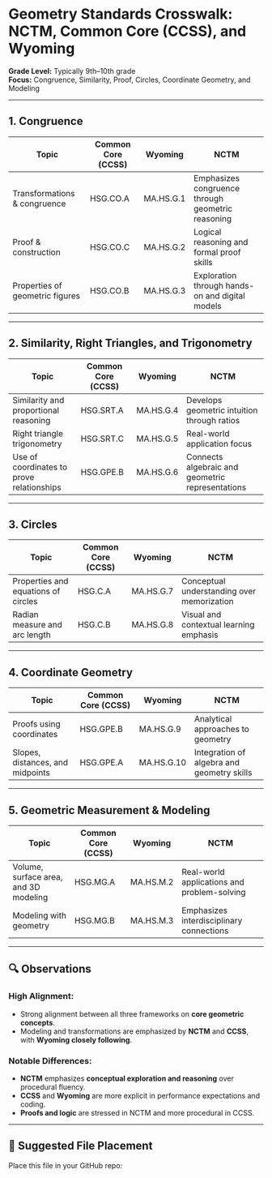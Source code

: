 # Geometry Standards Crosswalk: NCTM, Common Core (CCSS), and Wyoming

**Grade Level:** Typically 9th–10th grade  
**Focus:** Congruence, Similarity, Proof, Circles, Coordinate Geometry, and Modeling

---

## 1. Congruence

| Topic | Common Core (CCSS) | Wyoming | NCTM |
|-------|---------------------|---------|------|
| Transformations & congruence | HSG.CO.A | MA.HS.G.1 | Emphasizes congruence through geometric reasoning |
| Proof & construction | HSG.CO.C | MA.HS.G.2 | Logical reasoning and formal proof skills |
| Properties of geometric figures | HSG.CO.B | MA.HS.G.3 | Exploration through hands-on and digital models |

---

## 2. Similarity, Right Triangles, and Trigonometry

| Topic | Common Core (CCSS) | Wyoming | NCTM |
|-------|---------------------|---------|------|
| Similarity and proportional reasoning | HSG.SRT.A | MA.HS.G.4 | Develops geometric intuition through ratios |
| Right triangle trigonometry | HSG.SRT.C | MA.HS.G.5 | Real-world application focus |
| Use of coordinates to prove relationships | HSG.GPE.B | MA.HS.G.6 | Connects algebraic and geometric representations |

---

## 3. Circles

| Topic | Common Core (CCSS) | Wyoming | NCTM |
|-------|---------------------|---------|------|
| Properties and equations of circles | HSG.C.A | MA.HS.G.7 | Conceptual understanding over memorization |
| Radian measure and arc length | HSG.C.B | MA.HS.G.8 | Visual and contextual learning emphasis |

---

## 4. Coordinate Geometry

| Topic | Common Core (CCSS) | Wyoming | NCTM |
|-------|---------------------|---------|------|
| Proofs using coordinates | HSG.GPE.B | MA.HS.G.9 | Analytical approaches to geometry |
| Slopes, distances, and midpoints | HSG.GPE.A | MA.HS.G.10 | Integration of algebra and geometry skills |

---

## 5. Geometric Measurement & Modeling

| Topic | Common Core (CCSS) | Wyoming | NCTM |
|-------|---------------------|---------|------|
| Volume, surface area, and 3D modeling | HSG.MG.A | MA.HS.M.2 | Real-world applications and problem-solving |
| Modeling with geometry | HSG.MG.B | MA.HS.M.3 | Emphasizes interdisciplinary connections |

---

## 🔍 Observations

### **High Alignment:**
- Strong alignment between all three frameworks on **core geometric concepts**.
- Modeling and transformations are emphasized by **NCTM** and **CCSS**, with **Wyoming closely following**.

### **Notable Differences:**
- **NCTM** emphasizes **conceptual exploration and reasoning** over procedural fluency.
- **CCSS** and **Wyoming** are more explicit in performance expectations and coding.
- **Proofs and logic** are stressed in NCTM and more procedural in CCSS.

---

## 📁 Suggested File Placement

Place this file in your GitHub repo:

